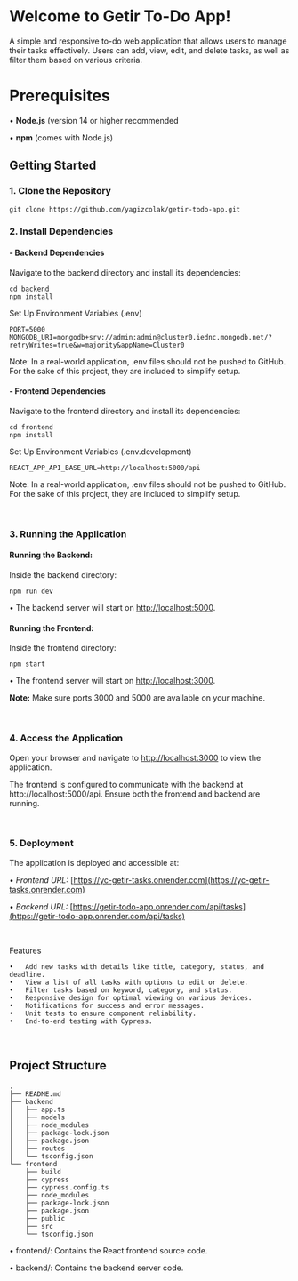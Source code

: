 
# Welcome to Getir To-Do App!

  

A simple and responsive to-do web application that allows users to manage their tasks effectively. Users can add, view, edit, and delete tasks, as well as filter them based on various criteria.

  

  

# **Prerequisites**

  

• **Node.js** (version 14 or higher recommended

• **npm** (comes with Node.js)

  
  

## **Getting Started**
### **1. Clone the Repository**

```
git clone https://github.com/yagizcolak/getir-todo-app.git
```

  

### **2. Install Dependencies**

#### **- Backend Dependencies**
Navigate to the backend directory and install its dependencies:
```
cd backend
npm install
```

Set Up Environment Variables (.env)

```
PORT=5000
MONGODB_URI=mongodb+srv://admin:admin@cluster0.iednc.mongodb.net/?retryWrites=true&w=majority&appName=Cluster0
```
Note: In a real-world application, .env files should not be pushed to GitHub. For the sake of this project, they are included to simplify setup.

#### **- Frontend Dependencies**

Navigate to the frontend directory and install its dependencies:
```
cd frontend
npm install
```

Set Up Environment Variables (.env.development)

```
REACT_APP_API_BASE_URL=http://localhost:5000/api
```
Note: In a real-world application, .env files should not be pushed to GitHub. For the sake of this project, they are included to simplify setup.

<br/>

### **3. Running the Application**

#### Running the Backend:

Inside the backend directory:
```
npm run dev
```



• The backend server will start on [http://localhost:5000](http://localhost:5000).

#### Running the Frontend:

Inside the frontend directory:
```
npm start
```

• The frontend server will start on [http://localhost:3000](http://localhost:3000).
  

**Note:** Make sure ports 3000 and 5000 are available on your machine.

<br/>

### **4. Access the Application**

Open your browser and navigate to [http://localhost:3000](http://localhost:3000) to view the application.

The frontend is configured to communicate with the backend at http://localhost:5000/api. Ensure both the frontend and backend are running.

<br/>

### **5. Deployment**

The application is deployed and accessible at:

•  *Frontend URL:* [https://yc-getir-tasks.onrender.com](https://yc-getir-tasks.onrender.com)

•  *Backend URL:* [https://getir-todo-app.onrender.com/api/tasks](https://getir-todo-app.onrender.com/api/tasks)

<br/>

Features

	•	Add new tasks with details like title, category, status, and deadline.
	•	View a list of all tasks with options to edit or delete.
	•	Filter tasks based on keyword, category, and status.
	•	Responsive design for optimal viewing on various devices.
	•	Notifications for success and error messages.
	•	Unit tests to ensure component reliability.
	•	End-to-end testing with Cypress.

<br/>

## **Project Structure**

```
.
├── README.md
├── backend
│   ├── app.ts
│   ├── models
│   ├── node_modules
│   ├── package-lock.json
│   ├── package.json
│   ├── routes
│   └── tsconfig.json
└── frontend
    ├── build
    ├── cypress
    ├── cypress.config.ts
    ├── node_modules
    ├── package-lock.json
    ├── package.json
    ├── public
    ├── src
    └── tsconfig.json
```

  

• frontend/: Contains the React frontend source code.

  

• backend/: Contains the backend server code.
